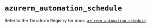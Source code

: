 # `azurerm_automation_schedule`

Refer to the Terraform Registry for docs: [`azurerm_automation_schedule`](https://registry.terraform.io/providers/hashicorp/azurerm/4.25.0/docs/resources/automation_schedule).
